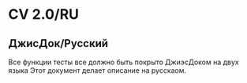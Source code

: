 # CV 2.0/RU

## ДжисДок/Русский

Все функции тесты все должно быть покрыто ДжиэсДоком на двух языка
Этот документ делает описание на русскаом.
